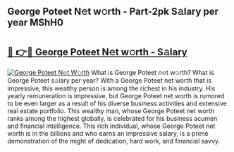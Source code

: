 ## George Poteet N𝚎t w𝚘rth - Part-2pk S𝚊lary per year MShH0

# <h2><a href="http://gc0s8it.nevu.top/?p=George+Poteet">🔗 👉🔴 George Poteet N𝚎t w𝚘rth - S𝚊lary</a></h2>

[![George Poteet N𝚎t W𝚘rth](https://i.imgur.com/Oavwk0R.jpeg)](http://gc0s8it.nevu.top/?p=George+Poteet)
What is George Poteet n𝚎t w𝚘rth? What is George Poteet s𝚊lary per year?
With a George Poteet net worth that is impressive, this wealthy person is among the richest in his industry. His yearly remuneration is impressive, but George Poteet net worth is rumored to be even larger as a result of his diverse business activities and extensive real estate portfolio. This wealthy man, whose George Poteet net worth ranks among the highest globally, is celebrated for his business acumen and financial intelligence. This rich individual, whose George Poteet net worth is in the billions and who earns an impressive salary, is a prime demonstration of the might of dedication, hard work, and financial savvy.
